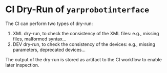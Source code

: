 CI Dry-Run of `yarprobotinterface`
==================================

The CI can perform two types of dry-run:
1. XML dry-run, to check the consistency of the XML files: e.g., missing files, malformed syntax...
2. DEV dry-run, to check the consistency of the devices: e.g., missing parameters, deprecated devices...

The output of the dry-run is stored as artifact to the CI workflow to enable later inspection.

